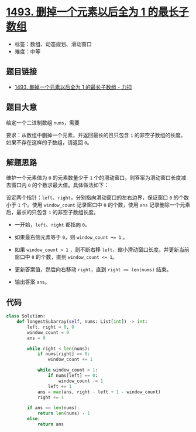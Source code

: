 # [1493. 删掉一个元素以后全为 1 的最长子数组](https://leetcode.cn/problems/longest-subarray-of-1s-after-deleting-one-element/)

- 标签：数组、动态规划、滑动窗口
- 难度：中等

## 题目链接

- [1493. 删掉一个元素以后全为 1 的最长子数组 - 力扣](https://leetcode.cn/problems/longest-subarray-of-1s-after-deleting-one-element/)

## 题目大意

给定一个二进制数组 `nums`，需要

要求：从数组中删掉一个元素，并返回最长的且只包含 `1` 的非空子数组的长度。如果不存在这样的子数组，请返回 `0`。

## 解题思路

维护一个元素值为 `0` 的元素数量少于 `1` 个的滑动窗口。则答案为滑动窗口长度减去窗口内 `0` 的个数求最大值。具体做法如下：

设定两个指针：`left`、`right`，分别指向滑动窗口的左右边界，保证窗口 `0` 的个数小于 `1` 个。使用 `window_count` 记录窗口中 `0` 的个数，使用 `ans` 记录删除一个元素后，最长的只包含 `1` 的非空子数组长度。

- 一开始，`left`、`right` 都指向 `0`。

- 如果最右侧元素等于 `0`，则 `window_count += 1` 。

- 如果 `window_count > 1` ，则不断右移 `left`，缩小滑动窗口长度。并更新当前窗口中 `0` 的个数，直到 `window_count <= 1`。
- 更新答案值，然后向右移动 `right`，直到 `right >= len(nums)` 结束。
- 输出答案 `ans`。

## 代码

```python
class Solution:
    def longestSubarray(self, nums: List[int]) -> int:
        left, right = 0, 0
        window_count = 0
        ans = 0

        while right < len(nums):
            if nums[right] == 0:
                window_count += 1

            while window_count > 1:
                if nums[left] == 0:
                    window_count -= 1
                left += 1
            ans = max(ans, right - left + 1 - window_count)
            right += 1

        if ans == len(nums):
            return len(nums) - 1
        else:
            return ans
```

